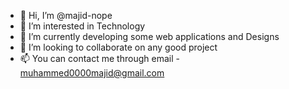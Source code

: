 - 👋 Hi, I’m @majid-nope
- 👀 I’m interested in Technology
- 🌱 I’m currently developing some web applications and Designs
- 💞️ I’m looking to collaborate on any good project
- 📫 You can contact me through email - muhammed0000majid@gmail.com

<!---
majid-nope/majid-nope is a ✨ special ✨ repository because its `README.md` (this file) appears on your GitHub profile.
You can click the Preview link to take a look at your changes.
--->
